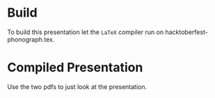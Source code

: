 # Build

To build this presentation let the `LaTeX` compiler run on hacktoberfest-phonograph.tex.

# Compiled Presentation

Use the two pdfs to just look at the presentation.
